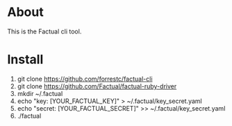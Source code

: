 # About

This is the Factual cli tool.

# Install

1. git clone https://github.com/forrestc/factual-cli
2. git clone https://github.com/Factual/factual-ruby-driver
3. mkdir ~/.factual
4. echo "key: [YOUR_FACTUAL_KEY]" >  ~/.factual/key_secret.yaml
5. echo "secret: [YOUR_FACTUAL_SECRET]" >>  ~/.factual/key_secret.yaml
6. ./factual
